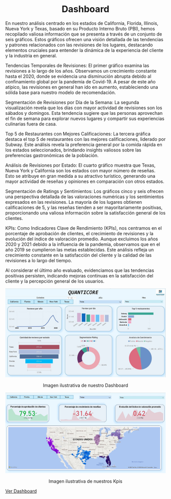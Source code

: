 
<br>

# <center>  Dashboard

En nuestro análisis centrado en los estados de California, Florida, Illinois, Nueva York y Texas, basado en su Producto Interno Bruto (PBI), hemos recopilado valiosa información que se presenta a través de un conjunto de seis gráficos. Estos gráficos ofrecen una visión detallada de las tendencias y patrones relacionados con las revisiones de los lugares, destacando elementos cruciales para entender la dinámica de la experiencia del cliente y la industria en general.

Tendencias Temporales de Revisiones:
El primer gráfico examina las revisiones a lo largo de los años. Observamos un crecimiento constante hasta el 2020, donde se evidencia una disminución abrupta debido al confinamiento global por la pandemia de Covid-19. A pesar de este año atípico, las revisiones en general han ido en aumento, estableciendo una sólida base para nuestro modelo de recomendación.

Segmentación de Revisiones por Día de la Semana:
La segunda visualización revela que los días con mayor actividad de revisiones son los sábados y domingos. Esta tendencia sugiere que las personas aprovechan el fin de semana para explorar nuevos lugares y compartir sus experiencias culinarias fuera de casa.

Top 5 de Restaurantes con Mejores Calificaciones:
La tercera gráfica destaca el top 5 de restaurantes con las mejores calificaciones, liderado por Subway. Este análisis revela la preferencia general por la comida rápida en los estados seleccionados, brindando insights valiosos sobre las preferencias gastronómicas de la población.

Análisis de Revisiones por Estado:
El cuarto gráfico muestra que Texas, Nueva York y California son los estados con mayor número de reseñas. Esto se atribuye en gran medida a su atractivo turístico, generando una mayor actividad de reseñas y opiniones en comparación con otros estados.

Segmentación de Ratings y Sentimientos:
Los gráficos cinco y seis ofrecen una perspectiva detallada de las valoraciones numéricas y los sentimientos expresados en las revisiones. La mayoría de los lugares obtienen calificaciones de 5, y las reseñas tienden a ser mayoritariamente positivas, proporcionando una valiosa información sobre la satisfacción general de los clientes.

KPIs:
Como Indicadores Clave de Rendimiento (KPIs), nos centramos en el porcentaje de aprobación de clientes, el crecimiento de revisiones y la evolución del índice de valoración promedio. Aunque excluimos los años 2020 y 2021 debido a la influencia de la pandemia, observamos que en el año 2019 se cumplieron las metas establecidas. Este análisis refleja un crecimiento constante en la satisfacción del cliente y la calidad de las revisiones a lo largo del tiempo.

Al considerar el último año evaluado, evidenciamos que las tendencias positivas persisten, indicando mejoras continuas en la satisfacción del cliente y la percepción general de los usuarios. 
</br>

<p align=center><img src="img/Dashboard.JPG" alt="Dashboard"></p>

<center>Imagen ilustrativa de nuestro Dashboard</center>


<p align=center><img src="img/kpis.JPG" alt="Kpis"></p>

<center>Imagen ilustrativa de nuestros Kpis</center>


[Ver Dashboard](https://drive.google.com/drive/folders/1xTiHybbvF-B-diQrhaYDmnanCjLj1BQ-)
